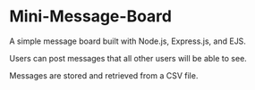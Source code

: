 # Mini-Message-Board

A simple message board built with Node.js, Express.js, and EJS.

Users can post messages that all other users will be able to see.

Messages are stored and retrieved from a CSV file.
